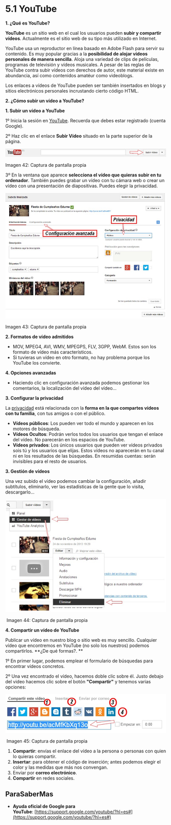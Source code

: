 # 5.1 YouTube

**1\. ¿Qué es YouTube?**

**YouTube** es un sitio web en el cual los usuarios pueden **subir y compartir vídeos**. Actualmente es el sitio web de su tipo más utilizado en Internet.

YouTube usa un reproductor en línea basado en Adobe Flash para servir su contenido. Es muy popular gracias a la **posibilidad de alojar vídeos personales de manera sencilla**. Aloja una variedad de clips de películas, programas de televisión y vídeos musicales. A pesar de las reglas de YouTube contra subir vídeos con derechos de autor, este material existe en abundancia, así como contenidos amatéur como videoblogs.

Los enlaces a vídeos de YouTube pueden ser también insertados en blogs y sitios electrónicos personales incrustando cierto código HTML.

**2\. ¿Cómo subir un vídeo a YouTube?**

**1\. Subir un vídeo a YouTube**

1º Inicia la sesión en [YouTube](https://www.youtube.com). Recuerda que debes estar registrado (cuenta Google).

2º Haz clic en el enlace **Subir Vídeo** situado en la parte superior de la página.


![](img/youtube1.jpg "YouTube")


Imagen 42: Captura de pantalla propia

3º En la ventana que aparece **selecciona el vídeo que quieras subir en tu ordenador**. También puedes grabar un vídeo con tu cámara web o crear un vídeo con una presentación de diapositivas. Puedes elegir la privacidad.


![](img/Youtube2.jpg "Configuración YouTube")


Imagen 43: Captura de pantalla propia

**2\. Formatos de vídeo admitidos** 

*   MOV, MPEG4, AVI, WMV, MPEGPS, FLV, 3GPP, WebM. Estos son los formato de vídeo más característicos.
*   Si tuvieras un vídeo en otro formato, no hay problema porque los YouTube los convierte.  

**4\. Opciones avanzadas**

*   Haciendo clic en configuración avanzada podemos gestionar los comentarios, la localización del vídeo del vídeo...

**3\. Configurar la privacidad**

La [privacidad](https://support.google.com/youtube/answer/157177?hl=es-ES) está relacionada con la **forma en la que compartes vídeos con tu familia**, con tus amigos o con el público.

*   **Vídeos públicos**: Los pueden ver todo el mundo y aparecen en los motores de búsqueda.
*   **Vídeos Ocultos**: Podrán verlos todos los usuarios que tengan el enlace del vídeo. No parecerán en los espacios de YouTube.
*   **Vídeos privados**: Los únicos usuarios que pueden ver vídeos privados sois tú y los usuarios que elijas. Estos vídeos no aparecerán en tu canal ni en los resultados de las búsquedas. En resumidas cuentas: serán invisibles para el resto de usuarios.

**3\. Gestión de vídeos**

Una vez subido el vídeo podemos cambiar la configuración, añadir subtítulos, eliminarlo, ver las estadísticas de la gente que lo visita, descargarlo...


![](img/Youtube3.jpg "Gestión de vídeos en YouTube")


 Imagen 44: Captura de pantalla propia

**4\. Compartir un vídeo de YouTube**

Publicar un vídeo en nuestro blog o sitio web es muy sencillo. Cualquier vídeo que encontremos en YouTube (no solo los nuestros) podemos compartirlos. **¿De qué formas?. **

1º En primer lugar, podemos emplear el formulario de búsquedas para encontrar vídeos concretos.

2º Una vez encontrado el vídeo, hacemos doble clic sobre él. Justo debajo del video hacemos clic sobre el botón **"Compartir"** y tenemos varias opciones:


![](img/Youtube4.jpg "Compartir un vídeo en YouTube")


 Imagen 45: Captura de pantalla propia

1.  **Compartir**: envías el enlace del vídeo a la persona o personas con quien lo quieras compartir.
2.  **Insertar**: para obtener el código de inserción; antes podemos elegir el color y las medidas que más nos convengan.
3.  Enviar por **correo electrónico**.
4.  **Compartir** en redes sociales.

## ParaSaberMas

*   **Ayuda oficial de Google para YouTube**: [https://support.google.com/youtube/?hl=es#](https://support.google.com/youtube/?hl=es#)

